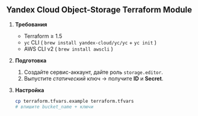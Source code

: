 ## Yandex Cloud Object-Storage Terraform Module

1. **Требования**  
   * Terraform ≥ 1.5  
   * `yc` CLI ( `brew install yandex-cloud/yc/yc` + `yc init` )  
   * AWS CLI v2 ( `brew install awscli` )

2. **Подготовка**  
   1. Создайте сервис-аккаунт, дайте роль `storage.editor`.  
   2. Выпустите *статический* ключ → получите **ID** и **Secret**.

3. **Настройка**  
   ```bash
   cp terraform.tfvars.example terraform.tfvars
   # впишите bucket_name + ключи
